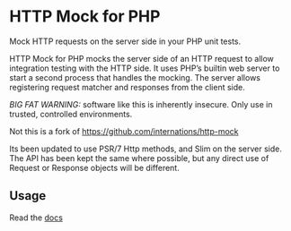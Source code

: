 # HTTP Mock for PHP

Mock HTTP requests on the server side in your PHP unit tests.

HTTP Mock for PHP mocks the server side of an HTTP request to allow integration testing with the HTTP side.
It uses PHP’s builtin web server to start a second process that handles the mocking. The server allows
registering request matcher and responses from the client side.

*BIG FAT WARNING:* software like this is inherently insecure. Only use in trusted, controlled environments.

Not this is a fork of https://github.com/internations/http-mock

Its been updated to use PSR/7 Http methods, and Slim on the server side.
The API has been kept the same where possible, but any direct use of Request or Response objects
will be different.

## Usage

Read the [docs](doc/index.md)
